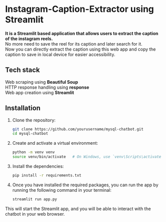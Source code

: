 # Instagram-Caption-Extractor using Streamlit

**It is a Streamlit based application that allows users to extract the caption of the instagram reels.** <br/>
No more need to save the reel for its caption and later search for it.<br/>
Now you can directly extract the caption using this web app and copy the caption to save in local device for easier accessibility.

## Tech stack
Web scraping using **Beautiful Soup**<br/>
HTTP response handling using **response**<br/>
Web app creation using **Streamlit**

## Installation

1. Clone the repository:

    ```bash
    git clone https://github.com/yourusername/mysql-chatbot.git
    cd mysql-chatbot
    ```

2. Create and activate a virtual environment:

    ```bash
    python -m venv venv
    source venv/bin/activate   # On Windows, use `venv\Scripts\activate`
    ```
    
3. Install the dependencies:

    ```bash
    pip install -r requirements.txt
    ```

4. Once you have installed the required packages, you can run the app by running the following command in your terminal:

    ```bash
    streamlit run app.py
    ```

This will start the Streamlit app, and you will be able to interact with the chatbot in your web browser.

